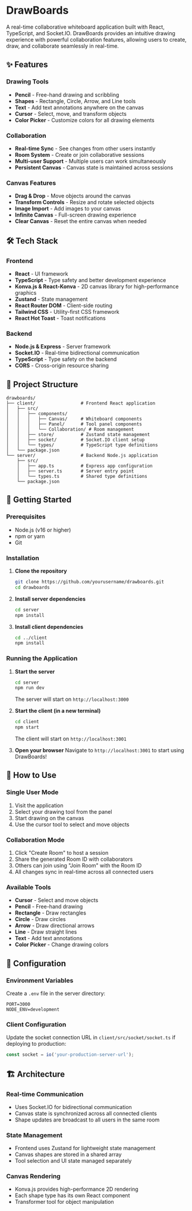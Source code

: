 # DrawBoards

A real-time collaborative whiteboard application built with React, TypeScript, and Socket.IO. DrawBoards provides an intuitive drawing experience with powerful collaboration features, allowing users to create, draw, and collaborate seamlessly in real-time.

## ✨ Features

### Drawing Tools
- **Pencil** - Free-hand drawing and scribbling
- **Shapes** - Rectangle, Circle, Arrow, and Line tools
- **Text** - Add text annotations anywhere on the canvas
- **Cursor** - Select, move, and transform objects
- **Color Picker** - Customize colors for all drawing elements

### Collaboration
- **Real-time Sync** - See changes from other users instantly
- **Room System** - Create or join collaborative sessions
- **Multi-user Support** - Multiple users can work simultaneously
- **Persistent Canvas** - Canvas state is maintained across sessions

### Canvas Features
- **Drag & Drop** - Move objects around the canvas
- **Transform Controls** - Resize and rotate selected objects
- **Image Import** - Add images to your canvas
- **Infinite Canvas** - Full-screen drawing experience
- **Clear Canvas** - Reset the entire canvas when needed

## 🛠️ Tech Stack

### Frontend
- **React** - UI framework
- **TypeScript** - Type safety and better development experience
- **Konva.js & React-Konva** - 2D canvas library for high-performance graphics
- **Zustand** - State management
- **React Router DOM** - Client-side routing
- **Tailwind CSS** - Utility-first CSS framework
- **React Hot Toast** - Toast notifications

### Backend
- **Node.js & Express** - Server framework
- **Socket.IO** - Real-time bidirectional communication
- **TypeScript** - Type safety on the backend
- **CORS** - Cross-origin resource sharing

## 📁 Project Structure

```
drawboards/
├── client/                 # Frontend React application
│   ├── src/
│   │   ├── components/
│   │   │   ├── Canvas/     # Whiteboard components
│   │   │   ├── Panel/      # Tool panel components
│   │   │   └── Collaboration/ # Room management
│   │   ├── store/          # Zustand state management
│   │   ├── socket/         # Socket.IO client setup
│   │   └── types/          # TypeScript type definitions
│   └── package.json
└── server/                 # Backend Node.js application
    ├── src/
    │   ├── app.ts          # Express app configuration
    │   ├── server.ts       # Server entry point
    │   └── types.ts        # Shared type definitions
    └── package.json
```

## 🚀 Getting Started

### Prerequisites
- Node.js (v16 or higher)
- npm or yarn
- Git

### Installation

1. **Clone the repository**
   ```bash
   git clone https://github.com/yourusername/drawboards.git
   cd drawboards
   ```

2. **Install server dependencies**
   ```bash
   cd server
   npm install
   ```

3. **Install client dependencies**
   ```bash
   cd ../client
   npm install
   ```

### Running the Application

1. **Start the server**
   ```bash
   cd server
   npm run dev
   ```
   The server will start on `http://localhost:3000`

2. **Start the client (in a new terminal)**
   ```bash
   cd client
   npm start
   ```
   The client will start on `http://localhost:3001`

3. **Open your browser**
   Navigate to `http://localhost:3001` to start using DrawBoards!

## 🎯 How to Use

### Single User Mode
1. Visit the application
2. Select your drawing tool from the panel
3. Start drawing on the canvas
4. Use the cursor tool to select and move objects

### Collaboration Mode
1. Click "Create Room" to host a session
2. Share the generated Room ID with collaborators
3. Others can join using "Join Room" with the Room ID
4. All changes sync in real-time across all connected users

### Available Tools
- **Cursor** - Select and move objects
- **Pencil** - Free-hand drawing
- **Rectangle** - Draw rectangles
- **Circle** - Draw circles
- **Arrow** - Draw directional arrows
- **Line** - Draw straight lines
- **Text** - Add text annotations
- **Color Picker** - Change drawing colors

## 🔧 Configuration

### Environment Variables
Create a `.env` file in the server directory:
```env
PORT=3000
NODE_ENV=development
```

### Client Configuration
Update the socket connection URL in `client/src/socket/socket.ts` if deploying to production:
```typescript
const socket = io('your-production-server-url');
```

## 🏗️ Architecture

### Real-time Communication
- Uses Socket.IO for bidirectional communication
- Canvas state is synchronized across all connected clients
- Shape updates are broadcast to all users in the same room

### State Management
- Frontend uses Zustand for lightweight state management
- Canvas shapes are stored in a shared array
- Tool selection and UI state managed separately

### Canvas Rendering
- Konva.js provides high-performance 2D rendering
- Each shape type has its own React component
- Transformer tool for object manipulation
